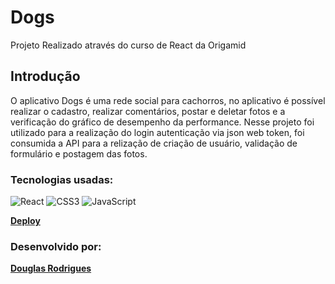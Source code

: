 # Dogs

Projeto Realizado através do curso de React da Origamid

## Introdução
O aplicativo Dogs é uma rede social para cachorros, no aplicativo é possível realizar o cadastro, realizar comentários, postar e deletar fotos e a verificação do gráfico de desempenho da performance.
Nesse projeto foi utilizado para a realização do login autenticação via json web token, foi consumida a API para a relização de criação de usuário, validação de formulário e postagem das fotos.

### Tecnologias usadas:

 ![React](https://img.shields.io/badge/react-%2320232a.svg?style=for-the-badge&logo=react&logoColor=%2361DAFB)
![CSS3](https://img.shields.io/badge/css3-%231572B6.svg?style=for-the-badge&logo=css3&logoColor=white)
![JavaScript](https://img.shields.io/badge/javascript-%23323330.svg?style=for-the-badge&logo=javascript&logoColor=%23F7DF1E)

 **[Deploy](https://douglasrodriguesgit.github.io/dogs/index.html)** 

 ### Desenvolvido por:
 **[Douglas Rodrigues](https://douglasrodriguesgit.github.io/portfolio/index.html)**

